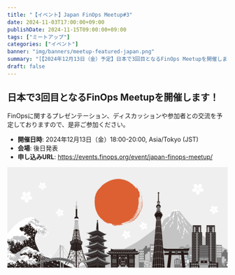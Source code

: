 ```yaml
---
title: "【イベント】Japan FinOps Meetup#3"
date: 2024-11-03T17:00:00+09:00
publishDate: 2024-11-15T09:00:00+09:00
tags: ["ミートアップ"]
categories: ["イベント"]
banner: "img/banners/meetup-featured-japan.png"
summary: "[【2024年12月13日（金）予定】日本で3回目となるFinOps Meetupを開催します。↗](https://events.finops.org/event/japan-finops-meetup/)"
draft: false
---
```


## 日本で3回目となるFinOps Meetupを開催します！

FinOpsに関するプレゼンテーション、ディスカッションや参加者との交流を予定しておりますので、是非ご参加ください。

- **開催日時**: 2024年12月13日（金）18:00-20:00, Asia/Tokyo (JST)
- **会場**: 後日発表
- **申し込みURL**: https://events.finops.org/event/japan-finops-meetup/

![test](../../../../img/carousel/AdobeStock_262128399.jpeg)
